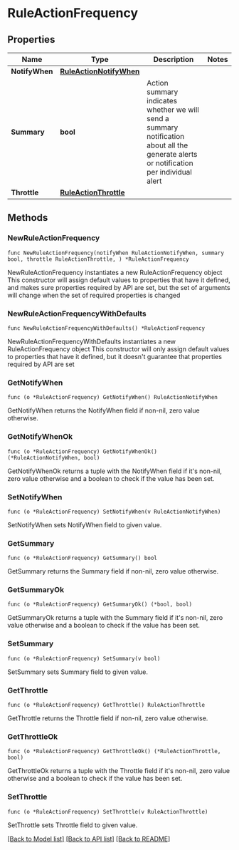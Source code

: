 # RuleActionFrequency

## Properties

Name | Type | Description | Notes
------------ | ------------- | ------------- | -------------
**NotifyWhen** | [**RuleActionNotifyWhen**](RuleActionNotifyWhen.md) |  | 
**Summary** | **bool** | Action summary indicates whether we will send a summary notification about all the generate alerts or notification per individual alert | 
**Throttle** | [**RuleActionThrottle**](RuleActionThrottle.md) |  | 

## Methods

### NewRuleActionFrequency

`func NewRuleActionFrequency(notifyWhen RuleActionNotifyWhen, summary bool, throttle RuleActionThrottle, ) *RuleActionFrequency`

NewRuleActionFrequency instantiates a new RuleActionFrequency object
This constructor will assign default values to properties that have it defined,
and makes sure properties required by API are set, but the set of arguments
will change when the set of required properties is changed

### NewRuleActionFrequencyWithDefaults

`func NewRuleActionFrequencyWithDefaults() *RuleActionFrequency`

NewRuleActionFrequencyWithDefaults instantiates a new RuleActionFrequency object
This constructor will only assign default values to properties that have it defined,
but it doesn't guarantee that properties required by API are set

### GetNotifyWhen

`func (o *RuleActionFrequency) GetNotifyWhen() RuleActionNotifyWhen`

GetNotifyWhen returns the NotifyWhen field if non-nil, zero value otherwise.

### GetNotifyWhenOk

`func (o *RuleActionFrequency) GetNotifyWhenOk() (*RuleActionNotifyWhen, bool)`

GetNotifyWhenOk returns a tuple with the NotifyWhen field if it's non-nil, zero value otherwise
and a boolean to check if the value has been set.

### SetNotifyWhen

`func (o *RuleActionFrequency) SetNotifyWhen(v RuleActionNotifyWhen)`

SetNotifyWhen sets NotifyWhen field to given value.


### GetSummary

`func (o *RuleActionFrequency) GetSummary() bool`

GetSummary returns the Summary field if non-nil, zero value otherwise.

### GetSummaryOk

`func (o *RuleActionFrequency) GetSummaryOk() (*bool, bool)`

GetSummaryOk returns a tuple with the Summary field if it's non-nil, zero value otherwise
and a boolean to check if the value has been set.

### SetSummary

`func (o *RuleActionFrequency) SetSummary(v bool)`

SetSummary sets Summary field to given value.


### GetThrottle

`func (o *RuleActionFrequency) GetThrottle() RuleActionThrottle`

GetThrottle returns the Throttle field if non-nil, zero value otherwise.

### GetThrottleOk

`func (o *RuleActionFrequency) GetThrottleOk() (*RuleActionThrottle, bool)`

GetThrottleOk returns a tuple with the Throttle field if it's non-nil, zero value otherwise
and a boolean to check if the value has been set.

### SetThrottle

`func (o *RuleActionFrequency) SetThrottle(v RuleActionThrottle)`

SetThrottle sets Throttle field to given value.



[[Back to Model list]](../README.md#documentation-for-models) [[Back to API list]](../README.md#documentation-for-api-endpoints) [[Back to README]](../README.md)


